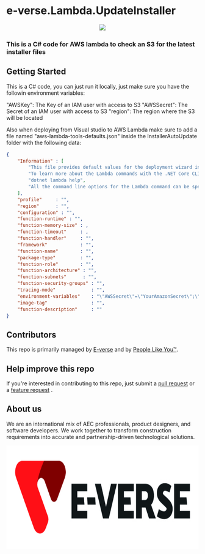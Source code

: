 # e-verse.Lambda.UpdateInstaller

<p align="center">
<img src="https://s3.amazonaws.com/everse.assets/GithubReadme/APIAutoInstaller-01.jpg" />
</p>


<h3 align="left">This is a C# code for AWS lambda to check an S3 for the latest installer files
<br/>




## Getting Started
This is a C# code, you can just run it locally, just make sure you have the followin environment variables:

"AWSKey": The Key of an IAM user with access to S3
"AWSSecret": The Secret of an IAM user with access to S3 
"region": The region where the S3 will be located

Also when deploying from Visual studio to AWS Lambda make sure to add a file named "aws-lambda-tools-defaults.json" inside the InstallerAutoUpdate folder with the following data:

```json
{
    "Information" : [
        "This file provides default values for the deployment wizard inside Visual Studio and the AWS Lambda commands added to the .NET Core CLI.",
        "To learn more about the Lambda commands with the .NET Core CLI execute the following command at the command line in the project root directory.",
        "dotnet lambda help",
        "All the command line options for the Lambda command can be specified in this file."
    ],
    "profile"     : "",
    "region"      : "",
    "configuration" : "",
    "function-runtime" : "",
    "function-memory-size" : ,
    "function-timeout"     : ,
    "function-handler"     : "",
    "framework"            : "",
    "function-name"        : "",
    "package-type"         : "",
    "function-role"        : "",
    "function-architecture" : "",
    "function-subnets"      : "",
    "function-security-groups" : "",
    "tracing-mode"             : "",
    "environment-variables"    : "\"AWSSecret\"=\"YourAmazonSecret\";\"AWSKey\"=\"YourAmazonKey\";\"region\"=\"YourAmazonRegion\"",
    "image-tag"                : "",
    "function-description"     : ""
}
```

## Contributors
This repo is primarily managed by [E-verse](https://www.e-verse.co/) and by [People Like You™](https://github.com/EverseDevelopment/e-verse.Lambda.UpdateInstaller/pulse).

## Help improve this repo
If you're interested in contributing to this repo, just submit a [pull request](https://github.com/EverseDevelopment/e-verse.Lambda.UpdateInstaller/pulls) or a [feature request](https://github.com/EverseDevelopment/e-verse.Lambda.UpdateInstaller/issues) .

## About us ##

We are an international mix of AEC professionals, product designers, and software developers. We work together to transform construction requirements into accurate and partnership-driven technological solutions.

<p align="center" width="100%">
    <a href="https://www.e-verse.com/">
    <img src="https://github.com/EverseDevelopment/DynaForge/blob/main/Assets/e-verse_logo_no%20slogan.jpg" width="732" height="271" align="center">
    </a>
</p>
